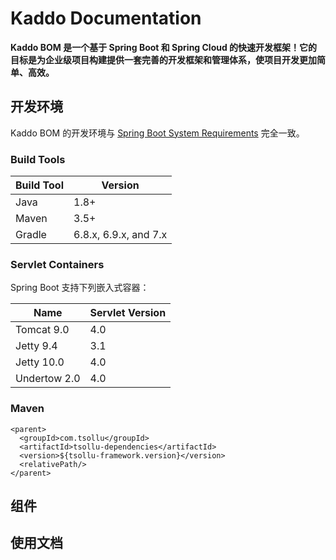 # Kaddo Documentation

**Kaddo BOM 是一个基于 Spring Boot 和 Spring Cloud 的快速开发框架！它的目标是为企业级项目构建提供一套完善的开发框架和管理体系，使项目开发更加简单、高效。**

## 开发环境

Kaddo BOM 的开发环境与 [Spring Boot System Requirements](https://docs.spring.io/spring-boot/docs/current/reference/html/getting-started.html#getting-started.system-requirements) 完全一致。

### Build Tools

| Build Tool | Version |
| --- | --- |
| Java | 1.8+ |
| Maven | 3.5+ |
| Gradle | 6.8.x, 6.9.x, and 7.x |

### Servlet Containers

Spring Boot 支持下列嵌入式容器：

| Name | Servlet Version |
| --- | --- |
| Tomcat 9.0 | 4.0 |
| Jetty 9.4 | 3.1 |
| Jetty 10.0 | 4.0 |
| Undertow 2.0 | 4.0 |

### Maven

```
<parent>
  <groupId>com.tsollu</groupId>
  <artifactId>tsollu-dependencies</artifactId>
  <version>${tsollu-framework.version}</version>
  <relativePath/>
</parent>
```

## 组件

## 使用文档


